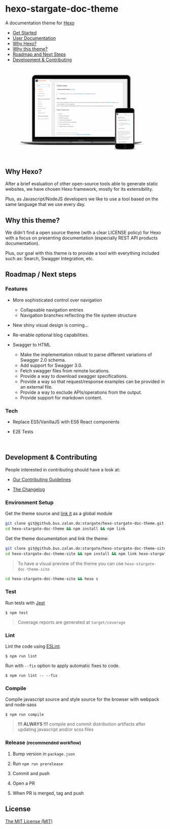 hexo-stargate-doc-theme
=======================

A documentation theme for [Hexo](https://hexo.io/)

* [Get Started](https://pages.github.bus.zalan.do/stargate/hexo-stargate-doc-theme-site/getting-started.html)
* [User Documentation](https://pages.github.bus.zalan.do/stargate/hexo-stargate-doc-theme-site/)
* [Why Hexo?](#why-hexo)
* [Why this theme?](#why-theme)
* [Roadmap and Next Steps](#roadmap-next-steps)
* [Development & Contributing](#development-and-contributing)


![Theme Mockup](./mockup.jpeg)


## <a name="why-hexo"></a> Why Hexo?

After a brief evaluation of other open-source tools able to generate static websites, we have chosen Hexo framework, mostly for its extensibility.

Plus, as Javascript/NodeJS developers we like to use a tool based on the same language that we use every day.

## <a name="why-theme"></a> Why this theme?

We didn't find a open source theme (with a clear LICENSE policy) for Hexo with a focus on presenting documentation (especially REST API products documentation).

Plus, our goal with this theme is to provide a tool with everything included such as: Search, Swagger Integration, etc.

## <a name="roadmap-next-steps"></a> Roadmap / Next steps

### Features

* More sophisticated control over navigation
  * Collapsable navigation entries
  * Navigation branches reflecting the file system structure

* New shiny visual design is coming...

* Re-enable optional blog capabilities.

* Swagger to HTML
  * Make the implementation robust to parse different variations of Swagger 2.0 schema.
  * Add support for Swagger 3.0.
  * Fetch swagger files from remote locations.
  * Provide a way to download swagger specifications.
  * Provide a way so that request/response examples can be provided in an external file.
  * Provide a way to exclude APIs/operations from the output.
  * Provide support for markdown content.

### Tech

* Replace ES5/VanillaJS with ES6 React components

* E2E Tests


<br>


## <a name="development-and-contributing"></a> Development & Contributing

People interested in contributing should have a look at:

* [Our Contributing Guidelines](./CONTRIBUTING.md)

* [The Changelog](./CHANGELOG.md)

### Environment Setup

Get the theme source and [link it](https://docs.npmjs.com/cli/link) as a global module

```bash
git clone git@github.bus.zalan.do:stargate/hexo-stargate-doc-theme.git
cd hexo-stargate-doc-theme && npm install && npm link
```

Get the theme documentation and link the theme:

```bash
git clone git@github.bus.zalan.do:stargate/hexo-stargate-doc-theme-site.git
cd hexo-stargate-doc-theme-site && npm install && npm link hexo-stargate-doc-theme
```

> To have a visual preview of the theme you can use `hexo-stargate-doc-theme-site`
```bash
cd hexo-stargate-doc-theme-site && hexo s
```

### Test

Run tests with [Jest](https://facebook.github.io/jest/)

```
$ npm test
```

> Coverage reports are generated at `target/coverage`

### Lint

Lint the code using [ESLint](http://eslint.org/).

```
$ npm run lint
```

Run with `--fix` option to apply automatic fixes to code.

```
$ npm run lint -- --fix
```

### Compile

Compile javascript source and style source for the browser with webpack and node-sass

```
$ npm run compile
```

> **!!! ALWAYS !!!** compile and commit distribution artifacts after updating javascript and/or scss files

### Release <small>(recommended workflow)</small>

1. Bump version in `package.json`

2. Run `npm run prerelease`

3. Commit and push

4. Open a PR

5. When PR is merged, tag and push

## License
[The MIT License (MIT)](./LICENSE)
